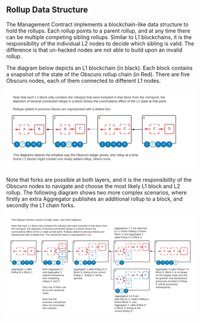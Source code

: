 ## Rollup Data Structure
The Management Contract implements a blockchain-like data structure to hold the rollups. Each rollup points to a parent rollup, and at any time there can be multiple competing sibling rollups. Similar to L1 blockchains, it is the responsibility of the individual L2 nodes to decide which sibling is valid. The difference is that un-hacked nodes are not able to build upon an invalid rollup.

The diagram below depicts an L1 blockchain (in black). Each block contains a snapshot of the state of the Obscuro rollup chain (in Red). There are five Obscuro nodes, each of them connected to different L1 nodes.

![block rollup simple](./images/block-rollup-simple.png)

Note that forks are possible at both layers, and it is the responsibility of the Obscuro nodes to navigate and choose the most likely L1 block and L2 rollup. The following diagram shows two more complex scenarios, where firstly an extra Aggregator publishes an additional rollup to a block, and secondly the L1 chain forks. 

![block rollup complex](./images/block-rollup-complex.png)